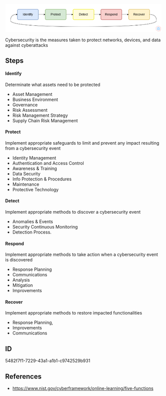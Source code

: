 <p align="center"> <img src="https://raw.githubusercontent.com/qeeqbox/cybersecurity/main/cybersecurity.png"></p>

Cybersecurity is the measures taken to protect networks, devices, and data against cyberattacks

## Steps
#### Identify
Determinate what assets need to be protected 
- Asset Management
- Business Environment
- Governance
- Risk Assessment
- Risk Management Strategy
- Supply Chain Risk Management

#### Protect
Implement appropriate safeguards to limit and prevent any impact resulting from a cybersecurity event
- Identity Management
- Authentication and Access Control
- Awareness & Training
- Data Security
- Info Protection & Procedures
- Maintenance
- Protective Technology

#### Detect
Implement appropriate methods to discover a cybersecurity event 
- Anomalies & Events
- Security Continuous Monitoring
- Detection Process.

#### Respond
Implement appropriate methods to take action when a cybersecurity event is discovered
- Response Planning
- Communications
- Analysis
- Mitigation
- Improvements

#### Recover
Implement appropriate methods to restore impacted functionalities
- Response Planning,
- Improvements
- Communications

## ID
5482f7f1-7229-43a1-a1b1-c9742529b931

## References
- https://www.nist.gov/cyberframework/online-learning/five-functions

